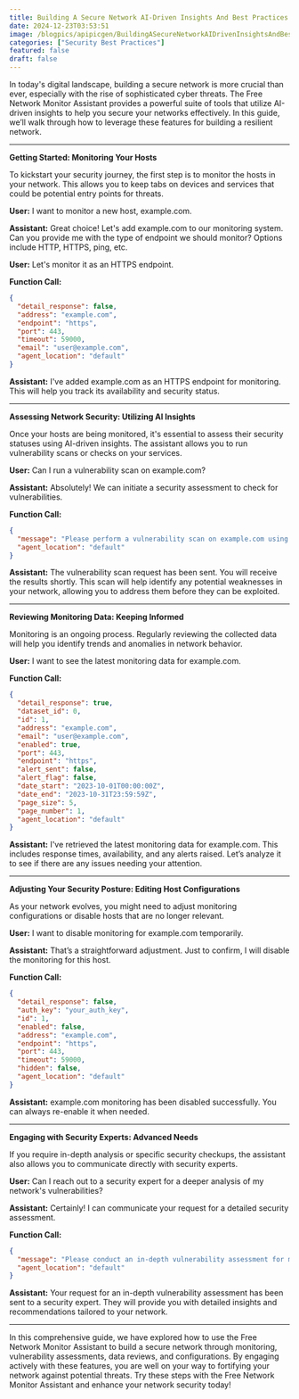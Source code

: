 ```yaml
---
title: Building A Secure Network AI-Driven Insights And Best Practices
date: 2024-12-23T03:53:51
image: /blogpics/apipicgen/BuildingASecureNetworkAIDrivenInsightsAndBestPractices-7VHSULDDOH.jpg
categories: ["Security Best Practices"]
featured: false
draft: false
---
```

In today's digital landscape, building a secure network is more crucial than ever, especially with the rise of sophisticated cyber threats. The Free Network Monitor Assistant provides a powerful suite of tools that utilize AI-driven insights to help you secure your networks effectively. In this guide, we’ll walk through how to leverage these features for building a resilient network.

---

**Getting Started: Monitoring Your Hosts**

To kickstart your security journey, the first step is to monitor the hosts in your network. This allows you to keep tabs on devices and services that could be potential entry points for threats.

**User:** I want to monitor a new host, example.com. 

**Assistant:** Great choice! Let's add example.com to our monitoring system. Can you provide me with the type of endpoint we should monitor? Options include HTTP, HTTPS, ping, etc.

**User:** Let's monitor it as an HTTPS endpoint.

**Function Call:**
```json
{
  "detail_response": false,
  "address": "example.com",
  "endpoint": "https",
  "port": 443,
  "timeout": 59000,
  "email": "user@example.com",
  "agent_location": "default"
}
```

**Assistant:** I've added example.com as an HTTPS endpoint for monitoring. This will help you track its availability and security status.

---

**Assessing Network Security: Utilizing AI Insights**

Once your hosts are being monitored, it's essential to assess their security statuses using AI-driven insights. The assistant allows you to run vulnerability scans or checks on your services.

**User:** Can I run a vulnerability scan on example.com?

**Assistant:** Absolutely! We can initiate a security assessment to check for vulnerabilities.

**Function Call:**
```json
{
  "message": "Please perform a vulnerability scan on example.com using Nmap to check for potential security weaknesses.",
  "agent_location": "default"
}
```

**Assistant:** The vulnerability scan request has been sent. You will receive the results shortly. This scan will help identify any potential weaknesses in your network, allowing you to address them before they can be exploited.

---

**Reviewing Monitoring Data: Keeping Informed**

Monitoring is an ongoing process. Regularly reviewing the collected data will help you identify trends and anomalies in network behavior.

**User:** I want to see the latest monitoring data for example.com.

**Function Call:**
```json
{
  "detail_response": true,
  "dataset_id": 0,
  "id": 1,
  "address": "example.com",
  "email": "user@example.com",
  "enabled": true,
  "port": 443,
  "endpoint": "https",
  "alert_sent": false,
  "alert_flag": false,
  "date_start": "2023-10-01T00:00:00Z",
  "date_end": "2023-10-31T23:59:59Z",
  "page_size": 5,
  "page_number": 1,
  "agent_location": "default"
}
```

**Assistant:** I've retrieved the latest monitoring data for example.com. This includes response times, availability, and any alerts raised. Let’s analyze it to see if there are any issues needing your attention.

---

**Adjusting Your Security Posture: Editing Host Configurations**

As your network evolves, you might need to adjust monitoring configurations or disable hosts that are no longer relevant.

**User:** I want to disable monitoring for example.com temporarily.

**Assistant:** That’s a straightforward adjustment. Just to confirm, I will disable the monitoring for this host.

**Function Call:**
```json
{
  "detail_response": false,
  "auth_key": "your_auth_key",
  "id": 1,
  "enabled": false,
  "address": "example.com",
  "endpoint": "https",
  "port": 443,
  "timeout": 59000,
  "hidden": false,
  "agent_location": "default"
}
```

**Assistant:** example.com monitoring has been disabled successfully. You can always re-enable it when needed.

---

**Engaging with Security Experts: Advanced Needs**

If you require in-depth analysis or specific security checkups, the assistant also allows you to communicate directly with security experts.

**User:** Can I reach out to a security expert for a deeper analysis of my network's vulnerabilities?

**Assistant:** Certainly! I can communicate your request for a detailed security assessment.

**Function Call:**
```json
{
  "message": "Please conduct an in-depth vulnerability assessment for my network, focusing on all monitored hosts and potential external threats.",
  "agent_location": "default"
}
```

**Assistant:** Your request for an in-depth vulnerability assessment has been sent to a security expert. They will provide you with detailed insights and recommendations tailored to your network.

---

In this comprehensive guide, we have explored how to use the Free Network Monitor Assistant to build a secure network through monitoring, vulnerability assessments, data reviews, and configurations. By engaging actively with these features, you are well on your way to fortifying your network against potential threats. Try these steps with the Free Network Monitor Assistant and enhance your network security today!